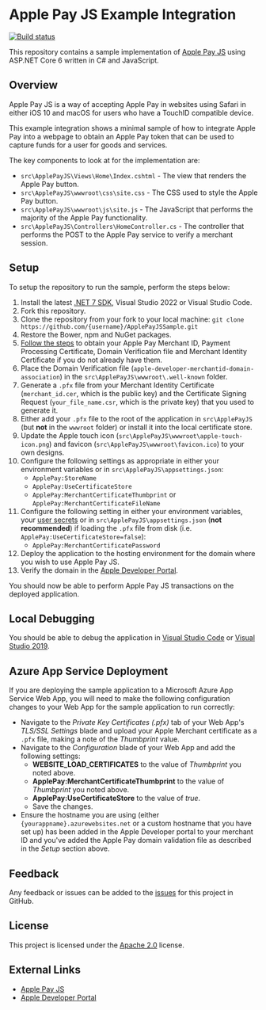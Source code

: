 # Apple Pay JS Example Integration

[![Build status](https://github.com/justeat/ApplePayJSSample/workflows/build/badge.svg?branch=main&event=push)](https://github.com/justeat/ApplePayJSSample/actions?query=workflow%3Abuild+branch%3Amain+event%3Apush)

This repository contains a sample implementation of [Apple Pay JS](https://developer.apple.com/reference/applepayjs/) using ASP.NET Core 6 written in C# and JavaScript.

## Overview

Apple Pay JS is a way of accepting Apple Pay in websites using Safari in either iOS 10 and macOS for users who have a TouchID compatible device.

This example integration shows a minimal sample of how to integrate Apple Pay into a webpage to obtain an Apple Pay token that can be used to capture funds for a user for goods and services.

The key components to look at for the implementation are:

* ```src\ApplePayJS\Views\Home\Index.cshtml``` - The view that renders the Apple Pay button.
* ```src\ApplePayJS\wwwroot\css\site.css``` - The CSS used to style the Apple Pay button.
* ```src\ApplePayJS\wwwroot\js\site.js``` - The JavaScript that performs the majority of the Apple Pay functionality.
* ```src\ApplePayJS\Controllers\HomeController.cs``` - The controller that performs the POST to the Apple Pay service to verify a merchant session.

## Setup

To setup the repository to run the sample, perform the steps below:

  1. Install the latest [.NET 7 SDK](https://www.microsoft.com/net/download/core), Visual Studio 2022 or Visual Studio Code.
  1. Fork this repository.
  1. Clone the repository from your fork to your local machine: ```git clone https://github.com/{username}/ApplePayJSSample.git```
  1. Restore the Bower, npm and NuGet packages.
  1. [Follow the steps](https://developer.apple.com/reference/applepayjs#2193397) to obtain your Apple Pay Merchant ID, Payment Processing Certificate, Domain Verification file and Merchant Identity Certificate if you do not already have them.
  1. Place the Domain Verification file (```apple-developer-merchantid-domain-association```) in the ```src\ApplePayJS\wwwroot\.well-known``` folder.
  1. Generate a ```.pfx``` file from your Merchant Identity Certificate (```merchant_id.cer```, which is the public key) and the Certificate Signing Request (```your_file_name.csr```, which is the private key) that you used to generate it.
  1. Either add your ```.pfx``` file to the root of the application in ```src\ApplePayJS``` (but **not** in the ```wwwroot``` folder) or install it into the local certificate store.
  1. Update the Apple touch icon (```src\ApplePayJS\wwwroot\apple-touch-icon.png```) and favicon (```src\ApplePayJS\wwwroot\favicon.ico```) to your own designs.
  1. Configure the following settings as appropriate in either your environment variables or in ```src\ApplePayJS\appsettings.json```:
      * ```ApplePay:StoreName```
      * ```ApplePay:UseCertificateStore```
      * ```ApplePay:MerchantCertificateThumbprint``` or ```ApplePay:MerchantCertificateFileName```
  1. Configure the following setting in either your environment variables, your [user secrets](https://docs.asp.net/en/latest/security/app-secrets.html#secret-manager) or in ```src\ApplePayJS\appsettings.json``` (**not recommended**) if loading the ```.pfx``` file from disk (i.e. ```ApplePay:UseCertificateStore=false```):
      * ```ApplePay:MerchantCertificatePassword```
  1. Deploy the application to the hosting environment for the domain where you wish to use Apple Pay JS.
  1. Verify the domain in the [Apple Developer Portal](https://developer.apple.com/account/).

You should now be able to perform Apple Pay JS transactions on the deployed application.

## Local Debugging

You should be able to debug the application in [Visual Studio Code](https://code.visualstudio.com/) or [Visual Studio 2019](https://www.visualstudio.com/downloads/).

## Azure App Service Deployment

If you are deploying the sample application to a Microsoft Azure App Service Web App, you will need to make the following configuration changes to your Web App for the sample application to run correctly:

* Navigate to the _Private Key Certificates (.pfx)_ tab of your Web App's _TLS/SSL Settings_ blade and upload your Apple Merchant certificate as a `.pfx` file, making a note of the _Thumbprint_ value.
* Navigate to the _Configuration_ blade of your Web App and add the following settings:
  * **WEBSITE_LOAD_CERTIFICATES** to the value of _Thumbprint_ you noted above.
  * **ApplePay:MerchantCertificateThumbprint** to the value of _Thumbprint_ you noted above.
  * **ApplePay:UseCertificateStore** to the value of _true_.
  * Save the changes.
* Ensure the hostname you are using (either ```{yourappname}.azurewebsites.net``` or a custom hostname that you have set up) has been added in the Apple Developer portal to your merchant ID and you've added the Apple Pay domain validation file as described in the _Setup_ section above.

## Feedback

Any feedback or issues can be added to the [issues](https://github.com/justeat/ApplePayJSSample/issues) for this project in GitHub.

## License

This project is licensed under the [Apache 2.0](https://github.com/justeat/ApplePayJSSample/blob/main/LICENSE) license.

## External Links

* [Apple Pay JS](https://developer.apple.com/reference/applepayjs)
* [Apple Developer Portal](https://developer.apple.com/account/)
